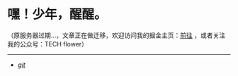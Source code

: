 # 嘿！少年，醒醒。

（原服务器过期...，文章正在做迁移，欢迎访问我的掘金主页：[前往](https://juejin.cn/user/3562073402902350) ，或者关注我的公众号：TECH flower）

---
* *[git](git/index)*

